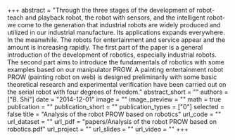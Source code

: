 ﻿+++ 
abstract = "Through the three stages of the development of robot- teach and playback robot, the robot
with sensors, and the intelligent robot-we come to the generation that industrial robots are widely
produced and utilized in our industrial manufacture. Its applications expands everywhere. In the
meanwhile. The robots for entertainment and service appear and the amount is increasing rapidly.
The first part of the paper is a general introduction of the development of robotics, especially
industrial robots. The second part aims to introduce the fundamentals of robotics with some examples
based on our manipulator PROW. A painting entertainment robot PROW (painting robot on web) is
designed preliminarily with some basic theoretical research and experimental verification have been
carried out on the serial robot with four degrees of freedom."
abstract_short = ""
authors = ["B. Shi"]
date = "2014-12-01"
image = ""
image_preview = ""
math = true
publication = ""
publication_short = ""
publication_types = ["0"]
selected = false
title = "Analysis of the robot PROW based on robotics"
url_code = ""
url_dataset = ""
url_pdf = "papers/Analysis of the robot PROW based on robotics.pdf"
url_project = ""
url_slides = ""
url_video = ""
+++
